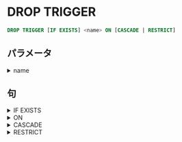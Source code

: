 # DROP TRIGGER

```sql
DROP TRIGGER [IF EXISTS] <name> ON [CASCADE | RESTRICT]
```

## パラメータ

<details><summary>name</summary>
</details>

## 句

<details><summary>IF EXISTS</summary>

```sql
IF EXISTS
```

</details>

<details><summary>ON</summary>

```sql
ON <table_name>
```

### パラメータ

<details><summary>table_name</summary>
</details>

</details>

<details><summary>CASCADE</summary>

```sql
CASCADE
```

</details>

<details><summary>RESTRICT</summary>

```sql
RESTRICT
```

</details>
